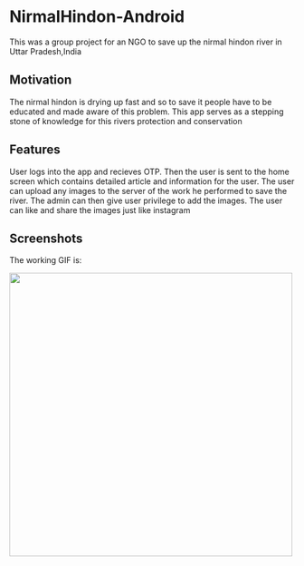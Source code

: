 # NirmalHindon-Android
This was a group project for an NGO to save up the nirmal hindon river in Uttar Pradesh,India

## Motivation
The nirmal hindon is drying up fast and so to save it people have to be educated and made aware of this problem. This app serves as 
a stepping stone of knowledge for this rivers protection and conservation

## Features
User logs into the app and recieves OTP. Then the user is sent to the home screen which contains detailed article and information 
for the user. The user can upload any images to the server of the work he performed to save the river. The admin can then give user
privilege to add the images. The user can like and share the images just like instagram

## Screenshots
The working GIF is:

<img src="https://drive.google.com/file/d/1uX1XaMbi8mbx7pGddY-PMjT92o4CiODW/view?usp=sharing" height="500">
